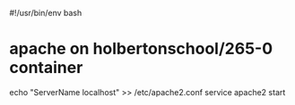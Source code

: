 #!/usr/bin/env bash
# apache on holbertonschool/265-0 container

echo "ServerName localhost" >> /etc/apache2.conf
service apache2 start
